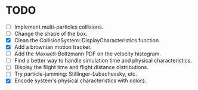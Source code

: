 # TODO

- [ ] Implement multi-particles collisions.
- [ ] Change the shape of the box.
- [x] Clean the CollisionSystem::DisplayCharacteristics function.
- [x] Add a brownian motion tracker.
- [ ] Add the Maxwell-Boltzmann PDF on the velocity histogram.
- [ ] Find a better way to handle simulation time and physical characteristics.
- [ ] Display the flight time and flight distance distributions.
- [ ] Try particle-jamming: Stillinger-Lubachevsky, etc.
- [x] Encode system's physical characteristics with colors.
